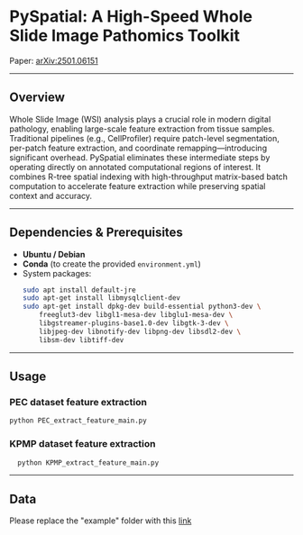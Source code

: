 # PySpatial: A High-Speed Whole Slide Image Pathomics Toolkit

Paper: [arXiv:2501.06151](https://arxiv.org/abs/2501.06151)

---

## Overview

Whole Slide Image (WSI) analysis plays a crucial role in modern digital pathology, enabling large-scale feature extraction from tissue samples. Traditional pipelines (e.g., CellProfiler) require patch-level segmentation, per-patch feature extraction, and coordinate remapping—introducing significant overhead. PySpatial eliminates these intermediate steps by operating directly on annotated computational regions of interest. It combines R-tree spatial indexing with high-throughput matrix-based batch computation to accelerate feature extraction while preserving spatial context and accuracy.

---

## Dependencies & Prerequisites

- **Ubuntu / Debian**  
- **Conda** (to create the provided `environment.yml`)  
- System packages:
  ```bash
  sudo apt install default-jre
  sudo apt-get install libmysqlclient-dev
  sudo apt-get install dpkg-dev build-essential python3-dev \
      freeglut3-dev libgl1-mesa-dev libglu1-mesa-dev \
      libgstreamer-plugins-base1.0-dev libgtk-3-dev \
      libjpeg-dev libnotify-dev libpng-dev libsdl2-dev \
      libsm-dev libtiff-dev

---
## Usage
### PEC dataset feature extraction
  ```bash
  python PEC_extract_feature_main.py
```

### KPMP dataset feature extraction
```bash
  python KPMP_extract_feature_main.py
```
---
## Data
Please replace the "example" folder with this [link](https://vanderbilt.box.com/s/29ceofv5fd0qsxl10iprpsl1zosdi7q1)    

